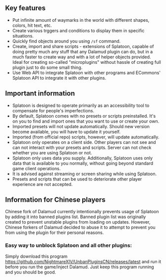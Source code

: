 ## Key features
- Put infinite amount of waymarks in the world with different shapes, colors, hit text, etc.
- Create various trggers and conditions to display them in specific situations.
- Quickly find objects around you using `/sf` command.
- Create, import and share scripts - extensions of Splatoon, capable of doing pretty much any stuff that any Dalamud plugin can do, but in a much faster to create way and with a lot of helper objects provided. Ideal for creating so-called "microplugins" without hassle of creating full plugin just to do some small thing.
- Use Web API to integrate Splatoon with other programs and ECommons' Splatoon API to integrate it with other plugins.

## Important information
- Splatoon is designed to operate primarily as an accessibility tool to compensate for people's imperfections.
- By default, Splatoon comes with no presets or scripts preinstalled. It's on you to find and import ones that you want to use or create your own.
- Imported presets will not update automatically. Should new version become available, you will have to update it yourself.
- Imported (from official repo) scripts, however, will update automatically.
- Splatoon only operates on a client side. Other players can not see and can not interact with your presets and scripts. Server can not check whether you are using Splatoon or not.
- Splatoon only uses data you supply. Additionally, Splatoon uses only data that is available to you normally, without going beyond standard game client operations.
- It is advised against streaming or screen sharing while using Splatoon.
- Presets and scripts that can be used to deteriorate other player experience are not accepted.

## Information for Chinese players
Chinese fork of Dalamud currently intentionally prevents usage of Splatoon by adding it into banned plugins list. Banned plugin list was originally created to prevent unstable plugins from loading on updates. However, Chinese forkers of Dalamud decided to abuse it to attempt to prevent you from using the plugin for their personal reasons. 
### Easy way to unblock Splatoon and all other plugins:
Simply download this program https://github.com/NightmareXIV/UnbanPluginsCN/releases/latest and run it before you run the game/inject Dalamud. Just keep this program running and you should be good.
